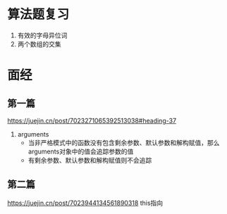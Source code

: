 # 算法题复习
1. 有效的字母异位词
2. 两个数组的交集
# 面经
## 第一篇
https://juejin.cn/post/7023271065392513038#heading-37
1. arguments
    - 当非严格模式中的函数没有包含剩余参数、默认参数和解构赋值，那么arguments对象中的值会追踪参数的值
    - 有剩余参数、默认参数和解构赋值则不会追踪

## 第二篇
https://juejin.cn/post/7023944134561890318 this指向